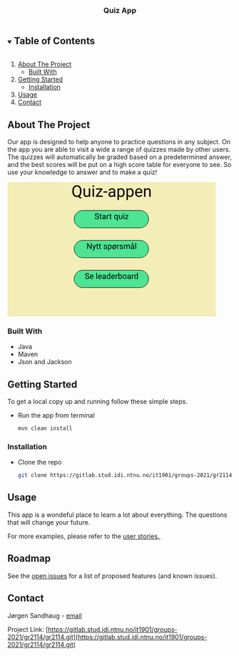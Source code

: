 <!-- PROJECT LOGO -->
<br />
<p align="center">

<h3 align="center">Quiz App</h3>


<!-- TABLE OF CONTENTS -->
<details open="open">
  <summary><h2 style="display: inline-block">Table of Contents</h2></summary>
  <ol>
    <li>
      <a href="#about-the-project">About The Project</a>
      <ul>
        <li><a href="#built-with">Built With</a></li>
      </ul>
    </li>
    <li>
      <a href="#getting-started">Getting Started</a>
      <ul>
        <li><a href="#installation">Installation</a></li>
      </ul>
    </li>
    <li><a href="#usage">Usage</a></li>
    <li><a href="#contact">Contact</a></li>
  </ol>
</details>



<!-- ABOUT THE PROJECT -->

## About The Project

<p>Our app is designed to help anyone to practice questions in any subject.
On the app you are able to visit a wide a range of quizzes made by other users. 
The quizzes will automatically be graded based on a predetermined answer, and the best scores will 
be put on a high score table for everyone to see.  
So use your knowledge to answer and to make a quiz!
</p>
<svg width="467" height="301" viewBox="0 0 467 301" fill="none" xmlns="http://www.w3.org/2000/svg">
<rect width="467" height="301" fill="#F3EDB7"/>
<path d="M165.947 21.0293C165.947 23.502 165.555 25.6348 164.77 27.4277C163.984 29.209 162.883 30.6035 161.465 31.6113L166.035 35.1973L163.732 37.3242L158.336 33.0352C157.492 33.2461 156.602 33.3516 155.664 33.3516C153.648 33.3516 151.861 32.8594 150.303 31.875C148.744 30.8789 147.531 29.4668 146.664 27.6387C145.809 25.7988 145.369 23.6719 145.346 21.2578V19.4121C145.346 16.9512 145.773 14.7773 146.629 12.8906C147.484 11.0039 148.691 9.5625 150.25 8.56641C151.82 7.55859 153.613 7.05469 155.629 7.05469C157.691 7.05469 159.502 7.55273 161.061 8.54883C162.631 9.54492 163.838 10.9805 164.682 12.8555C165.525 14.7188 165.947 16.8984 165.947 19.3945V21.0293ZM162.572 19.377C162.572 16.3652 161.969 14.0449 160.762 12.416C159.566 10.7754 157.855 9.95508 155.629 9.95508C153.508 9.95508 151.832 10.7695 150.602 12.3984C149.383 14.0156 148.756 16.2656 148.721 19.1484V21.0293C148.721 23.959 149.33 26.2676 150.549 27.9551C151.779 29.6426 153.484 30.4863 155.664 30.4863C157.844 30.4863 159.531 29.6953 160.727 28.1133C161.922 26.5195 162.537 24.2402 162.572 21.2754V19.377ZM182.383 31.1191C181.117 32.6074 179.26 33.3516 176.811 33.3516C174.783 33.3516 173.236 32.7656 172.17 31.5938C171.115 30.4102 170.582 28.6641 170.57 26.3555V13.9805H173.822V26.2676C173.822 29.1504 174.994 30.5918 177.338 30.5918C179.822 30.5918 181.475 29.666 182.295 27.8145V13.9805H185.547V33H182.453L182.383 31.1191ZM194.037 33H190.785V13.9805H194.037V33ZM190.521 8.93555C190.521 8.4082 190.68 7.96289 190.996 7.59961C191.324 7.23633 191.805 7.05469 192.438 7.05469C193.07 7.05469 193.551 7.23633 193.879 7.59961C194.207 7.96289 194.371 8.4082 194.371 8.93555C194.371 9.46289 194.207 9.90234 193.879 10.2539C193.551 10.6055 193.07 10.7812 192.438 10.7812C191.805 10.7812 191.324 10.6055 190.996 10.2539C190.68 9.90234 190.521 9.46289 190.521 8.93555ZM202.316 30.3457H213.443V33H198.344V30.6094L208.838 16.6699H198.502V13.9805H212.916V16.2832L202.316 30.3457ZM223.885 23.4551H215.307V20.8008H223.885V23.4551ZM238.809 33C238.621 32.625 238.469 31.957 238.352 30.9961C236.84 32.5664 235.035 33.3516 232.938 33.3516C231.062 33.3516 229.521 32.8242 228.314 31.7695C227.119 30.7031 226.521 29.3555 226.521 27.7266C226.521 25.7461 227.271 24.2109 228.771 23.1211C230.283 22.0195 232.404 21.4688 235.135 21.4688H238.299V19.9746C238.299 18.8379 237.959 17.9355 237.279 17.2676C236.6 16.5879 235.598 16.248 234.273 16.248C233.113 16.248 232.141 16.541 231.355 17.127C230.57 17.7129 230.178 18.4219 230.178 19.2539H226.908C226.908 18.3047 227.242 17.3906 227.91 16.5117C228.59 15.6211 229.504 14.918 230.652 14.4023C231.812 13.8867 233.084 13.6289 234.467 13.6289C236.658 13.6289 238.375 14.1797 239.617 15.2812C240.859 16.3711 241.504 17.877 241.551 19.7988V28.5527C241.551 30.2988 241.773 31.6875 242.219 32.7188V33H238.809ZM233.412 30.5215C234.432 30.5215 235.398 30.2578 236.312 29.7305C237.227 29.2031 237.889 28.5176 238.299 27.6738V23.7715H235.75C231.766 23.7715 229.773 24.9375 229.773 27.2695C229.773 28.2891 230.113 29.0859 230.793 29.6602C231.473 30.2344 232.346 30.5215 233.412 30.5215ZM262.715 23.7012C262.715 26.5957 262.053 28.9277 260.729 30.6973C259.404 32.4668 257.611 33.3516 255.35 33.3516C253.041 33.3516 251.225 32.6191 249.9 31.1543V40.3125H246.648V13.9805H249.619L249.777 16.0898C251.102 14.4492 252.941 13.6289 255.297 13.6289C257.582 13.6289 259.387 14.4902 260.711 16.2129C262.047 17.9355 262.715 20.332 262.715 23.4023V23.7012ZM259.463 23.332C259.463 21.1875 259.006 19.4941 258.092 18.252C257.178 17.0098 255.924 16.3887 254.33 16.3887C252.361 16.3887 250.885 17.2617 249.9 19.0078V28.0957C250.873 29.8301 252.361 30.6973 254.365 30.6973C255.924 30.6973 257.16 30.082 258.074 28.8516C259 27.6094 259.463 25.7695 259.463 23.332ZM282.93 23.7012C282.93 26.5957 282.268 28.9277 280.943 30.6973C279.619 32.4668 277.826 33.3516 275.564 33.3516C273.256 33.3516 271.439 32.6191 270.115 31.1543V40.3125H266.863V13.9805H269.834L269.992 16.0898C271.316 14.4492 273.156 13.6289 275.512 13.6289C277.797 13.6289 279.602 14.4902 280.926 16.2129C282.262 17.9355 282.93 20.332 282.93 23.4023V23.7012ZM279.678 23.332C279.678 21.1875 279.221 19.4941 278.307 18.252C277.393 17.0098 276.139 16.3887 274.545 16.3887C272.576 16.3887 271.1 17.2617 270.115 19.0078V28.0957C271.088 29.8301 272.576 30.6973 274.58 30.6973C276.139 30.6973 277.375 30.082 278.289 28.8516C279.215 27.6094 279.678 25.7695 279.678 23.332ZM294.971 33.3516C292.393 33.3516 290.295 32.5078 288.678 30.8203C287.061 29.1211 286.252 26.8535 286.252 24.0176V23.4199C286.252 21.5332 286.609 19.8516 287.324 18.375C288.051 16.8867 289.059 15.7266 290.348 14.8945C291.648 14.0508 293.055 13.6289 294.566 13.6289C297.039 13.6289 298.961 14.4434 300.332 16.0723C301.703 17.7012 302.389 20.0332 302.389 23.0684V24.4219H289.504C289.551 26.2969 290.096 27.8145 291.139 28.9746C292.193 30.123 293.529 30.6973 295.146 30.6973C296.295 30.6973 297.268 30.4629 298.064 29.9941C298.861 29.5254 299.559 28.9043 300.156 28.1309L302.143 29.6777C300.549 32.127 298.158 33.3516 294.971 33.3516ZM294.566 16.3008C293.254 16.3008 292.152 16.7812 291.262 17.7422C290.371 18.6914 289.82 20.0273 289.609 21.75H299.137V21.5039C299.043 19.8516 298.598 18.5742 297.801 17.6719C297.004 16.7578 295.926 16.3008 294.566 16.3008ZM309.244 13.9805L309.35 16.3711C310.803 14.543 312.701 13.6289 315.045 13.6289C319.064 13.6289 321.092 15.8965 321.127 20.4316V33H317.875V20.4141C317.863 19.043 317.547 18.0293 316.926 17.373C316.316 16.7168 315.361 16.3887 314.061 16.3887C313.006 16.3887 312.08 16.6699 311.283 17.2324C310.486 17.7949 309.865 18.5332 309.42 19.4473V33H306.168V13.9805H309.244Z" fill="black"/>
<rect x="149.5" y="130.5" width="167" height="39" rx="19.5" fill="#4DE493" stroke="black"/>
<path d="M188.562 150H186.865L180.423 140.139V150H178.727V137.203H180.423L186.883 147.108V137.203H188.562V150ZM194.415 147.618L196.63 140.49H198.37L194.547 151.468C193.955 153.05 193.015 153.841 191.726 153.841L191.418 153.814L190.812 153.7V152.382L191.251 152.417C191.802 152.417 192.229 152.306 192.534 152.083C192.845 151.86 193.1 151.453 193.299 150.861L193.659 149.895L190.267 140.49H192.042L194.415 147.618ZM202.035 138.188V140.49H203.811V141.747H202.035V147.645C202.035 148.025 202.114 148.312 202.272 148.506C202.431 148.693 202.7 148.787 203.081 148.787C203.269 148.787 203.526 148.752 203.854 148.682V150C203.427 150.117 203.011 150.176 202.606 150.176C201.88 150.176 201.332 149.956 200.963 149.517C200.594 149.077 200.409 148.453 200.409 147.645V141.747H198.678V140.49H200.409V138.188H202.035ZM207.924 138.188V140.49H209.699V141.747H207.924V147.645C207.924 148.025 208.003 148.312 208.161 148.506C208.319 148.693 208.589 148.787 208.97 148.787C209.157 148.787 209.415 148.752 209.743 148.682V150C209.315 150.117 208.899 150.176 208.495 150.176C207.769 150.176 207.221 149.956 206.852 149.517C206.482 149.077 206.298 148.453 206.298 147.645V141.747H204.566V140.49H206.298V138.188H207.924ZM221.608 147.478C221.608 147.038 221.441 146.698 221.107 146.458C220.779 146.212 220.202 146.001 219.376 145.825C218.556 145.649 217.902 145.438 217.416 145.192C216.936 144.946 216.578 144.653 216.344 144.313C216.115 143.974 216.001 143.569 216.001 143.101C216.001 142.321 216.329 141.662 216.985 141.123C217.647 140.584 218.491 140.314 219.517 140.314C220.595 140.314 221.468 140.593 222.136 141.149C222.81 141.706 223.146 142.418 223.146 143.285H221.512C221.512 142.84 221.321 142.456 220.94 142.134C220.565 141.812 220.091 141.65 219.517 141.65C218.925 141.65 218.462 141.779 218.128 142.037C217.794 142.295 217.627 142.632 217.627 143.048C217.627 143.44 217.782 143.736 218.093 143.936C218.403 144.135 218.963 144.325 219.771 144.507C220.586 144.688 221.245 144.905 221.749 145.157C222.253 145.409 222.625 145.714 222.865 146.071C223.111 146.423 223.234 146.854 223.234 147.363C223.234 148.213 222.895 148.896 222.215 149.411C221.535 149.921 220.653 150.176 219.569 150.176C218.808 150.176 218.134 150.041 217.548 149.771C216.962 149.502 216.502 149.127 216.168 148.646C215.84 148.16 215.676 147.636 215.676 147.073H217.302C217.331 147.618 217.548 148.052 217.952 148.374C218.362 148.69 218.901 148.849 219.569 148.849C220.185 148.849 220.677 148.726 221.046 148.479C221.421 148.228 221.608 147.894 221.608 147.478ZM233.386 145.351C233.386 146.798 233.055 147.964 232.393 148.849C231.73 149.733 230.834 150.176 229.703 150.176C228.549 150.176 227.641 149.81 226.979 149.077V153.656H225.353V140.49H226.838L226.917 141.545C227.579 140.725 228.499 140.314 229.677 140.314C230.819 140.314 231.722 140.745 232.384 141.606C233.052 142.468 233.386 143.666 233.386 145.201V145.351ZM231.76 145.166C231.76 144.094 231.531 143.247 231.074 142.626C230.617 142.005 229.99 141.694 229.193 141.694C228.209 141.694 227.471 142.131 226.979 143.004V147.548C227.465 148.415 228.209 148.849 229.211 148.849C229.99 148.849 230.608 148.541 231.065 147.926C231.528 147.305 231.76 146.385 231.76 145.166ZM235.029 145.157C235.029 144.226 235.208 143.391 235.565 142.652C235.929 141.908 236.438 141.334 237.095 140.93C237.757 140.52 238.507 140.314 239.345 140.314C239.989 140.314 240.587 140.438 241.138 140.684L241.779 139.383H242.869L241.973 141.185C243.115 142.087 243.687 143.476 243.687 145.351C243.687 146.276 243.505 147.111 243.142 147.855C242.778 148.6 242.269 149.174 241.612 149.578C240.956 149.977 240.206 150.176 239.362 150.176C238.753 150.176 238.196 150.073 237.692 149.868L237.042 151.178H235.952L236.831 149.394C235.63 148.521 235.029 147.108 235.029 145.157ZM236.655 145.351C236.655 146.487 236.939 147.381 237.508 148.031L240.522 141.932C240.159 141.744 239.767 141.65 239.345 141.65C238.536 141.65 237.886 141.97 237.394 142.608C236.901 143.247 236.655 144.161 236.655 145.351ZM242.052 145.157C242.052 144.091 241.797 143.232 241.287 142.582L238.299 148.629C238.621 148.775 238.976 148.849 239.362 148.849C240.177 148.849 240.827 148.529 241.313 147.891C241.806 147.246 242.052 146.382 242.052 145.298V145.157ZM250.252 141.949C250.006 141.908 249.739 141.888 249.452 141.888C248.386 141.888 247.662 142.342 247.281 143.25V150H245.655V140.49H247.237L247.264 141.589C247.797 140.739 248.553 140.314 249.531 140.314C249.848 140.314 250.088 140.355 250.252 140.438V141.949ZM257.292 147.478C257.292 147.038 257.125 146.698 256.791 146.458C256.463 146.212 255.886 146.001 255.06 145.825C254.239 145.649 253.586 145.438 253.1 145.192C252.619 144.946 252.262 144.653 252.027 144.313C251.799 143.974 251.685 143.569 251.685 143.101C251.685 142.321 252.013 141.662 252.669 141.123C253.331 140.584 254.175 140.314 255.2 140.314C256.278 140.314 257.151 140.593 257.819 141.149C258.493 141.706 258.83 142.418 258.83 143.285H257.195C257.195 142.84 257.005 142.456 256.624 142.134C256.249 141.812 255.774 141.65 255.2 141.65C254.608 141.65 254.146 141.779 253.812 142.037C253.478 142.295 253.311 142.632 253.311 143.048C253.311 143.44 253.466 143.736 253.776 143.936C254.087 144.135 254.646 144.325 255.455 144.507C256.27 144.688 256.929 144.905 257.433 145.157C257.937 145.409 258.309 145.714 258.549 146.071C258.795 146.423 258.918 146.854 258.918 147.363C258.918 148.213 258.578 148.896 257.898 149.411C257.219 149.921 256.337 150.176 255.253 150.176C254.491 150.176 253.817 150.041 253.231 149.771C252.646 149.502 252.186 149.127 251.852 148.646C251.523 148.16 251.359 147.636 251.359 147.073H252.985C253.015 147.618 253.231 148.052 253.636 148.374C254.046 148.69 254.585 148.849 255.253 148.849C255.868 148.849 256.36 148.726 256.729 148.479C257.104 148.228 257.292 147.894 257.292 147.478ZM262.565 140.49L262.609 141.545C263.307 140.725 264.247 140.314 265.431 140.314C266.761 140.314 267.666 140.824 268.146 141.844C268.463 141.387 268.873 141.018 269.377 140.736C269.887 140.455 270.487 140.314 271.179 140.314C273.265 140.314 274.325 141.419 274.36 143.628V150H272.734V143.725C272.734 143.045 272.579 142.538 272.269 142.204C271.958 141.864 271.437 141.694 270.704 141.694C270.101 141.694 269.6 141.876 269.201 142.239C268.803 142.597 268.571 143.08 268.507 143.689V150H266.872V143.769C266.872 142.386 266.195 141.694 264.842 141.694C263.775 141.694 263.046 142.148 262.653 143.057V150H261.027V140.49H262.565ZM282.692 150C282.599 149.812 282.522 149.479 282.464 148.998C281.708 149.783 280.806 150.176 279.757 150.176C278.819 150.176 278.049 149.912 277.445 149.385C276.848 148.852 276.549 148.178 276.549 147.363C276.549 146.373 276.924 145.605 277.674 145.061C278.43 144.51 279.49 144.234 280.855 144.234H282.438V143.487C282.438 142.919 282.268 142.468 281.928 142.134C281.588 141.794 281.087 141.624 280.425 141.624C279.845 141.624 279.358 141.771 278.966 142.063C278.573 142.356 278.377 142.711 278.377 143.127H276.742C276.742 142.652 276.909 142.195 277.243 141.756C277.583 141.311 278.04 140.959 278.614 140.701C279.194 140.443 279.83 140.314 280.521 140.314C281.617 140.314 282.476 140.59 283.097 141.141C283.718 141.686 284.04 142.438 284.063 143.399V147.776C284.063 148.649 284.175 149.344 284.397 149.859V150H282.692ZM279.994 148.761C280.504 148.761 280.987 148.629 281.444 148.365C281.901 148.102 282.232 147.759 282.438 147.337V145.386H281.163C279.171 145.386 278.175 145.969 278.175 147.135C278.175 147.645 278.345 148.043 278.685 148.33C279.024 148.617 279.461 148.761 279.994 148.761ZM282.587 137.528C282.587 138.038 282.405 138.466 282.042 138.812C281.679 139.151 281.23 139.321 280.697 139.321C280.158 139.321 279.707 139.148 279.344 138.803C278.986 138.457 278.808 138.032 278.808 137.528C278.808 137.024 278.986 136.594 279.344 136.236C279.707 135.879 280.158 135.7 280.697 135.7C281.236 135.7 281.685 135.879 282.042 136.236C282.405 136.594 282.587 137.024 282.587 137.528ZM279.678 137.528C279.678 137.804 279.774 138.041 279.968 138.24C280.167 138.439 280.41 138.539 280.697 138.539C280.979 138.539 281.219 138.442 281.418 138.249C281.617 138.056 281.717 137.815 281.717 137.528C281.717 137.241 281.617 136.998 281.418 136.799C281.225 136.594 280.984 136.491 280.697 136.491C280.404 136.491 280.161 136.594 279.968 136.799C279.774 137.004 279.678 137.247 279.678 137.528ZM288.379 150H286.753V136.5H288.379V150Z" fill="black"/>
<rect x="149.5" y="197.5" width="167" height="39" rx="19.5" fill="#4DE493" stroke="black"/>
<path d="M178.524 211.296C177.077 210.88 176.022 210.37 175.36 209.767C174.704 209.157 174.376 208.407 174.376 207.517C174.376 206.509 174.777 205.677 175.58 205.021C176.389 204.358 177.438 204.027 178.727 204.027C179.605 204.027 180.388 204.197 181.073 204.537C181.765 204.877 182.298 205.346 182.673 205.943C183.054 206.541 183.244 207.194 183.244 207.903H181.548C181.548 207.13 181.302 206.523 180.81 206.084C180.317 205.639 179.623 205.416 178.727 205.416C177.895 205.416 177.244 205.601 176.775 205.97C176.312 206.333 176.081 206.84 176.081 207.49C176.081 208.012 176.301 208.454 176.74 208.817C177.186 209.175 177.938 209.503 178.999 209.802C180.065 210.101 180.897 210.432 181.495 210.795C182.099 211.152 182.544 211.571 182.831 212.052C183.124 212.532 183.271 213.098 183.271 213.748C183.271 214.785 182.866 215.617 182.058 216.244C181.249 216.865 180.168 217.176 178.814 217.176C177.936 217.176 177.115 217.009 176.354 216.675C175.592 216.335 175.003 215.872 174.587 215.286C174.177 214.7 173.972 214.035 173.972 213.291H175.668C175.668 214.064 175.952 214.677 176.521 215.128C177.095 215.573 177.859 215.796 178.814 215.796C179.705 215.796 180.388 215.614 180.862 215.251C181.337 214.888 181.574 214.393 181.574 213.766C181.574 213.139 181.354 212.655 180.915 212.315C180.476 211.97 179.679 211.63 178.524 211.296ZM189.133 217.176C187.844 217.176 186.795 216.754 185.986 215.91C185.178 215.061 184.773 213.927 184.773 212.509V212.21C184.773 211.267 184.952 210.426 185.31 209.688C185.673 208.943 186.177 208.363 186.821 207.947C187.472 207.525 188.175 207.314 188.931 207.314C190.167 207.314 191.128 207.722 191.813 208.536C192.499 209.351 192.842 210.517 192.842 212.034V212.711H186.399C186.423 213.648 186.695 214.407 187.217 214.987C187.744 215.562 188.412 215.849 189.221 215.849C189.795 215.849 190.281 215.731 190.68 215.497C191.078 215.263 191.427 214.952 191.726 214.565L192.719 215.339C191.922 216.563 190.727 217.176 189.133 217.176ZM188.931 208.65C188.274 208.65 187.724 208.891 187.278 209.371C186.833 209.846 186.558 210.514 186.452 211.375H191.216V211.252C191.169 210.426 190.946 209.787 190.548 209.336C190.149 208.879 189.61 208.65 188.931 208.65ZM200.963 217H199.337V203.5H200.963V217ZM207.52 217.176C206.23 217.176 205.182 216.754 204.373 215.91C203.564 215.061 203.16 213.927 203.16 212.509V212.21C203.16 211.267 203.339 210.426 203.696 209.688C204.06 208.943 204.563 208.363 205.208 207.947C205.858 207.525 206.562 207.314 207.317 207.314C208.554 207.314 209.515 207.722 210.2 208.536C210.886 209.351 211.229 210.517 211.229 212.034V212.711H204.786C204.81 213.648 205.082 214.407 205.604 214.987C206.131 215.562 206.799 215.849 207.607 215.849C208.182 215.849 208.668 215.731 209.066 215.497C209.465 215.263 209.813 214.952 210.112 214.565L211.105 215.339C210.309 216.563 209.113 217.176 207.52 217.176ZM207.317 208.65C206.661 208.65 206.11 208.891 205.665 209.371C205.22 209.846 204.944 210.514 204.839 211.375H209.603V211.252C209.556 210.426 209.333 209.787 208.935 209.336C208.536 208.879 207.997 208.65 207.317 208.65ZM218.989 217C218.896 216.812 218.819 216.479 218.761 215.998C218.005 216.783 217.103 217.176 216.054 217.176C215.116 217.176 214.346 216.912 213.742 216.385C213.145 215.852 212.846 215.178 212.846 214.363C212.846 213.373 213.221 212.605 213.971 212.061C214.727 211.51 215.787 211.234 217.152 211.234H218.734V210.487C218.734 209.919 218.564 209.468 218.225 209.134C217.885 208.794 217.384 208.624 216.722 208.624C216.142 208.624 215.655 208.771 215.263 209.063C214.87 209.356 214.674 209.711 214.674 210.127H213.039C213.039 209.652 213.206 209.195 213.54 208.756C213.88 208.311 214.337 207.959 214.911 207.701C215.491 207.443 216.127 207.314 216.818 207.314C217.914 207.314 218.772 207.59 219.394 208.141C220.015 208.686 220.337 209.438 220.36 210.399V214.776C220.36 215.649 220.472 216.344 220.694 216.859V217H218.989ZM216.291 215.761C216.801 215.761 217.284 215.629 217.741 215.365C218.198 215.102 218.529 214.759 218.734 214.337V212.386H217.46C215.468 212.386 214.472 212.969 214.472 214.135C214.472 214.645 214.642 215.043 214.981 215.33C215.321 215.617 215.758 215.761 216.291 215.761ZM222.514 212.166C222.514 210.707 222.859 209.535 223.551 208.65C224.242 207.76 225.147 207.314 226.267 207.314C227.38 207.314 228.262 207.695 228.912 208.457V203.5H230.538V217H229.044L228.965 215.98C228.314 216.777 227.409 217.176 226.249 217.176C225.147 217.176 224.248 216.725 223.551 215.822C222.859 214.92 222.514 213.742 222.514 212.289V212.166ZM224.14 212.351C224.14 213.429 224.362 214.272 224.808 214.882C225.253 215.491 225.868 215.796 226.653 215.796C227.685 215.796 228.438 215.333 228.912 214.407V210.039C228.426 209.143 227.679 208.694 226.671 208.694C225.874 208.694 225.253 209.002 224.808 209.617C224.362 210.232 224.14 211.144 224.14 212.351ZM237.016 217.176C235.727 217.176 234.678 216.754 233.869 215.91C233.061 215.061 232.656 213.927 232.656 212.509V212.21C232.656 211.267 232.835 210.426 233.192 209.688C233.556 208.943 234.06 208.363 234.704 207.947C235.354 207.525 236.058 207.314 236.813 207.314C238.05 207.314 239.011 207.722 239.696 208.536C240.382 209.351 240.725 210.517 240.725 212.034V212.711H234.282C234.306 213.648 234.578 214.407 235.1 214.987C235.627 215.562 236.295 215.849 237.104 215.849C237.678 215.849 238.164 215.731 238.562 215.497C238.961 215.263 239.31 214.952 239.608 214.565L240.602 215.339C239.805 216.563 238.609 217.176 237.016 217.176ZM236.813 208.65C236.157 208.65 235.606 208.891 235.161 209.371C234.716 209.846 234.44 210.514 234.335 211.375H239.099V211.252C239.052 210.426 238.829 209.787 238.431 209.336C238.032 208.879 237.493 208.65 236.813 208.65ZM247.211 208.949C246.965 208.908 246.698 208.888 246.411 208.888C245.345 208.888 244.621 209.342 244.24 210.25V217H242.614V207.49H244.196L244.223 208.589C244.756 207.739 245.512 207.314 246.49 207.314C246.807 207.314 247.047 207.355 247.211 207.438V208.949ZM256.765 212.351C256.765 213.804 256.431 214.973 255.763 215.857C255.095 216.736 254.198 217.176 253.073 217.176C251.872 217.176 250.943 216.751 250.287 215.901L250.208 217H248.714V203.5H250.34V208.536C250.996 207.722 251.901 207.314 253.056 207.314C254.21 207.314 255.115 207.751 255.771 208.624C256.434 209.497 256.765 210.692 256.765 212.21V212.351ZM255.139 212.166C255.139 211.059 254.925 210.203 254.497 209.6C254.069 208.996 253.454 208.694 252.651 208.694C251.579 208.694 250.809 209.192 250.34 210.188V214.302C250.838 215.298 251.614 215.796 252.669 215.796C253.448 215.796 254.055 215.494 254.488 214.891C254.922 214.287 255.139 213.379 255.139 212.166ZM258.391 212.157C258.391 211.226 258.572 210.388 258.936 209.644C259.305 208.899 259.814 208.325 260.465 207.921C261.121 207.517 261.868 207.314 262.706 207.314C264.001 207.314 265.047 207.763 265.844 208.659C266.646 209.556 267.048 210.748 267.048 212.236V212.351C267.048 213.276 266.869 214.108 266.512 214.847C266.16 215.579 265.653 216.15 264.991 216.561C264.335 216.971 263.579 217.176 262.724 217.176C261.435 217.176 260.389 216.728 259.586 215.831C258.789 214.935 258.391 213.748 258.391 212.271V212.157ZM260.025 212.351C260.025 213.405 260.269 214.252 260.755 214.891C261.247 215.529 261.903 215.849 262.724 215.849C263.55 215.849 264.206 215.526 264.692 214.882C265.179 214.231 265.422 213.323 265.422 212.157C265.422 211.114 265.173 210.271 264.675 209.626C264.183 208.976 263.526 208.65 262.706 208.65C261.903 208.65 261.256 208.97 260.764 209.608C260.271 210.247 260.025 211.161 260.025 212.351ZM274.958 217C274.864 216.812 274.788 216.479 274.729 215.998C273.974 216.783 273.071 217.176 272.022 217.176C271.085 217.176 270.314 216.912 269.711 216.385C269.113 215.852 268.814 215.178 268.814 214.363C268.814 213.373 269.189 212.605 269.939 212.061C270.695 211.51 271.756 211.234 273.121 211.234H274.703V210.487C274.703 209.919 274.533 209.468 274.193 209.134C273.854 208.794 273.353 208.624 272.69 208.624C272.11 208.624 271.624 208.771 271.231 209.063C270.839 209.356 270.643 209.711 270.643 210.127H269.008C269.008 209.652 269.175 209.195 269.509 208.756C269.849 208.311 270.306 207.959 270.88 207.701C271.46 207.443 272.096 207.314 272.787 207.314C273.883 207.314 274.741 207.59 275.362 208.141C275.983 208.686 276.306 209.438 276.329 210.399V214.776C276.329 215.649 276.44 216.344 276.663 216.859V217H274.958ZM272.26 215.761C272.77 215.761 273.253 215.629 273.71 215.365C274.167 215.102 274.498 214.759 274.703 214.337V212.386H273.429C271.437 212.386 270.44 212.969 270.44 214.135C270.44 214.645 270.61 215.043 270.95 215.33C271.29 215.617 271.727 215.761 272.26 215.761ZM283.475 208.949C283.229 208.908 282.962 208.888 282.675 208.888C281.608 208.888 280.885 209.342 280.504 210.25V217H278.878V207.49H280.46L280.486 208.589C281.02 207.739 281.775 207.314 282.754 207.314C283.07 207.314 283.311 207.355 283.475 207.438V208.949ZM284.406 212.166C284.406 210.707 284.752 209.535 285.443 208.65C286.135 207.76 287.04 207.314 288.159 207.314C289.272 207.314 290.154 207.695 290.805 208.457V203.5H292.431V217H290.937L290.857 215.98C290.207 216.777 289.302 217.176 288.142 217.176C287.04 217.176 286.141 216.725 285.443 215.822C284.752 214.92 284.406 213.742 284.406 212.289V212.166ZM286.032 212.351C286.032 213.429 286.255 214.272 286.7 214.882C287.146 215.491 287.761 215.796 288.546 215.796C289.577 215.796 290.33 215.333 290.805 214.407V210.039C290.318 209.143 289.571 208.694 288.563 208.694C287.767 208.694 287.146 209.002 286.7 209.617C286.255 210.232 286.032 211.144 286.032 212.351Z" fill="black"/>
<rect x="149.5" y="63.5" width="167" height="39" rx="19.5" fill="#4DE493" stroke="black"/>
<path d="M200.392 77.2959C198.944 76.8799 197.89 76.3701 197.228 75.7666C196.571 75.1572 196.243 74.4072 196.243 73.5166C196.243 72.5088 196.645 71.6768 197.447 71.0205C198.256 70.3584 199.305 70.0273 200.594 70.0273C201.473 70.0273 202.255 70.1973 202.94 70.5371C203.632 70.877 204.165 71.3457 204.54 71.9434C204.921 72.541 205.111 73.1943 205.111 73.9033H203.415C203.415 73.1299 203.169 72.5234 202.677 72.084C202.185 71.6387 201.49 71.416 200.594 71.416C199.762 71.416 199.111 71.6006 198.643 71.9697C198.18 72.333 197.948 72.8398 197.948 73.4902C197.948 74.0117 198.168 74.4541 198.607 74.8174C199.053 75.1748 199.806 75.5029 200.866 75.8018C201.933 76.1006 202.765 76.4316 203.362 76.7949C203.966 77.1523 204.411 77.5713 204.698 78.0518C204.991 78.5322 205.138 79.0977 205.138 79.748C205.138 80.7852 204.733 81.6172 203.925 82.2441C203.116 82.8652 202.035 83.1758 200.682 83.1758C199.803 83.1758 198.982 83.0088 198.221 82.6748C197.459 82.335 196.87 81.8721 196.454 81.2861C196.044 80.7002 195.839 80.0352 195.839 79.291H197.535C197.535 80.0645 197.819 80.6768 198.388 81.1279C198.962 81.5732 199.727 81.7959 200.682 81.7959C201.572 81.7959 202.255 81.6143 202.729 81.251C203.204 80.8877 203.441 80.3926 203.441 79.7656C203.441 79.1387 203.222 78.6553 202.782 78.3154C202.343 77.9697 201.546 77.6299 200.392 77.2959ZM209.26 71.1875V73.4902H211.035V74.7471H209.26V80.6445C209.26 81.0254 209.339 81.3125 209.497 81.5059C209.655 81.6934 209.925 81.7871 210.306 81.7871C210.493 81.7871 210.751 81.752 211.079 81.6816V83C210.651 83.1172 210.235 83.1758 209.831 83.1758C209.104 83.1758 208.557 82.9561 208.188 82.5166C207.818 82.0771 207.634 81.4531 207.634 80.6445V74.7471H205.902V73.4902H207.634V71.1875H209.26ZM218.813 83C218.72 82.8125 218.644 82.4785 218.585 81.998C217.829 82.7832 216.927 83.1758 215.878 83.1758C214.94 83.1758 214.17 82.9121 213.566 82.3848C212.969 81.8516 212.67 81.1777 212.67 80.3633C212.67 79.373 213.045 78.6055 213.795 78.0605C214.551 77.5098 215.611 77.2344 216.977 77.2344H218.559V76.4873C218.559 75.9189 218.389 75.4678 218.049 75.1338C217.709 74.7939 217.208 74.624 216.546 74.624C215.966 74.624 215.479 74.7705 215.087 75.0635C214.694 75.3564 214.498 75.7109 214.498 76.127H212.863C212.863 75.6523 213.03 75.1953 213.364 74.7559C213.704 74.3105 214.161 73.959 214.735 73.7012C215.315 73.4434 215.951 73.3145 216.643 73.3145C217.738 73.3145 218.597 73.5898 219.218 74.1406C219.839 74.6855 220.161 75.4385 220.185 76.3994V80.7764C220.185 81.6494 220.296 82.3438 220.519 82.8594V83H218.813ZM216.115 81.7607C216.625 81.7607 217.108 81.6289 217.565 81.3652C218.022 81.1016 218.354 80.7588 218.559 80.3369V78.3857H217.284C215.292 78.3857 214.296 78.9688 214.296 80.1348C214.296 80.6445 214.466 81.043 214.806 81.3301C215.146 81.6172 215.582 81.7607 216.115 81.7607ZM227.33 74.9492C227.084 74.9082 226.817 74.8877 226.53 74.8877C225.464 74.8877 224.74 75.3418 224.359 76.25V83H222.733V73.4902H224.315L224.342 74.5889C224.875 73.7393 225.631 73.3145 226.609 73.3145C226.926 73.3145 227.166 73.3555 227.33 73.4375V74.9492ZM231.479 71.1875V73.4902H233.254V74.7471H231.479V80.6445C231.479 81.0254 231.558 81.3125 231.716 81.5059C231.874 81.6934 232.144 81.7871 232.524 81.7871C232.712 81.7871 232.97 81.752 233.298 81.6816V83C232.87 83.1172 232.454 83.1758 232.05 83.1758C231.323 83.1758 230.775 82.9561 230.406 82.5166C230.037 82.0771 229.853 81.4531 229.853 80.6445V74.7471H228.121V73.4902H229.853V71.1875H231.479ZM239.23 78.166C239.23 76.6719 239.573 75.4912 240.259 74.624C240.944 73.751 241.864 73.3145 243.019 73.3145C244.144 73.3145 245.031 73.6924 245.682 74.4482L245.752 73.4902H247.246V86.6562H245.62V82.1211C244.964 82.8242 244.091 83.1758 243.001 83.1758C241.853 83.1758 240.936 82.7305 240.25 81.8398C239.57 80.9434 239.23 79.7568 239.23 78.2803V78.166ZM240.856 78.3506C240.856 79.4404 241.085 80.2959 241.542 80.917C242.005 81.5381 242.626 81.8486 243.405 81.8486C244.372 81.8486 245.11 81.4209 245.62 80.5654V75.9072C245.104 75.0693 244.372 74.6504 243.423 74.6504C242.638 74.6504 242.014 74.9639 241.551 75.5908C241.088 76.2119 240.856 77.1318 240.856 78.3506ZM255.728 82.0596C255.095 82.8037 254.166 83.1758 252.941 83.1758C251.928 83.1758 251.154 82.8828 250.621 82.2969C250.094 81.7051 249.827 80.832 249.821 79.6777V73.4902H251.447V79.6338C251.447 81.0752 252.033 81.7959 253.205 81.7959C254.447 81.7959 255.273 81.333 255.684 80.4072V73.4902H257.31V83H255.763L255.728 82.0596ZM261.555 83H259.929V73.4902H261.555V83ZM259.797 70.9678C259.797 70.7041 259.876 70.4814 260.034 70.2998C260.198 70.1182 260.438 70.0273 260.755 70.0273C261.071 70.0273 261.312 70.1182 261.476 70.2998C261.64 70.4814 261.722 70.7041 261.722 70.9678C261.722 71.2314 261.64 71.4512 261.476 71.627C261.312 71.8027 261.071 71.8906 260.755 71.8906C260.438 71.8906 260.198 71.8027 260.034 71.627C259.876 71.4512 259.797 71.2314 259.797 70.9678ZM265.694 81.6729H271.258V83H263.708V81.8047L268.955 74.835H263.787V73.4902H270.994V74.6416L265.694 81.6729Z" fill="black"/>
</svg>

### Built With

* Java
* Maven
* Json and Jackson

<!-- GETTING STARTED -->

## Getting Started

To get a local copy up and running follow these simple steps.

* Run the app from terminal
  ```sh
  mvn clean install
  ```

### Installation

* Clone the repo
   ```sh
   git clone https://gitlab.stud.idi.ntnu.no/it1901/groups-2021/gr2114/gr2114.git
   ```

<!-- USAGE EXAMPLES -->

## Usage

This app is a wondeful place to learn a lot about everything. The questions that will change your future.

For more examples, please refer to
the [user stories](https://gitlab.stud.idi.ntnu.no/it1901/groups-2021/gr2114/gr2114/-/blob/main/user-stories.md)_



<!-- ROADMAP -->

## Roadmap

See the [open issues](https://gitlab.stud.idi.ntnu.no/it1901/groups-2021/gr2114/gr2114/-/issues) for a list of proposed
features (and known issues).



<!-- CONTACT -->

## Contact

Jørgen Sandhaug - [email](joreksa@stud.ntnu.no)

Project
Link: [https://gitlab.stud.idi.ntnu.no/it1901/groups-2021/gr2114/gr2114.git](https://gitlab.stud.idi.ntnu.no/it1901/groups-2021/gr2114/gr2114.git)









